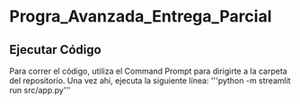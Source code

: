 # Progra_Avanzada_Entrega_Parcial

## Ejecutar Código
Para correr el código, utiliza el Command Prompt para dirigirte a la carpeta del repositorio. Una vez ahí, ejecuta la siguiente línea:
'''python -m streamlit run src/app.py'''
